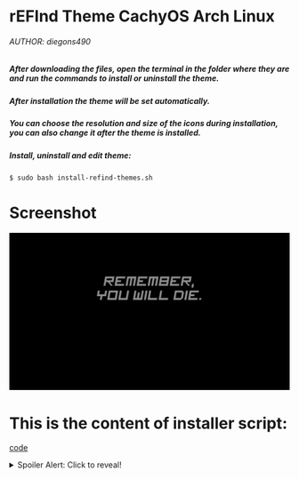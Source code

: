 # rEFInd Theme CachyOS Arch Linux
###### AUTHOR: diegons490

##### After downloading the files, open the terminal in the folder where they are and run the commands to install or uninstall the theme.
##### After installation the theme will be set automatically.
##### You can choose the resolution and size of the icons during installation, you can also change it after the theme is installed.

##### Install, uninstall and edit theme:
```shell
$ sudo bash install-refind-themes.sh
```
# Screenshot
![screenshot](/preview.png?raw=true)

# This is the content of installer script:
[code](install-refind-themes.sh)

<details>
  <summary>Spoiler Alert: Click to reveal!</summary>
  This is the hidden content that will only be visible after clicking the summary.
  You can include any Markdown content here, like **bold text**, *italic text*,
  or even lists:
  - Item 1
  - Item 2
</details>
